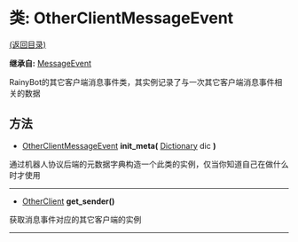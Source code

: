 # 类: OtherClientMessageEvent  
[(返回目录)](README.md)  
  
**继承自:** [MessageEvent](MessageEvent.md)  
  
RainyBot的其它客户端消息事件类，其实例记录了与一次其它客户端消息事件相关的数据  
  
## 方法 
  
- [OtherClientMessageEvent](OtherClientMessageEvent.md) **init_meta(** [Dictionary](https://docs.godotengine.org/en/latest/classes/class_dictionary.html) dic **)**  
  
通过机器人协议后端的元数据字典构造一个此类的实例，仅当你知道自己在做什么时才使用  
  
---  
  
- [OtherClient](OtherClient.md) **get_sender()**  
  
获取消息事件对应的其它客户端的实例  
  
---  
  

